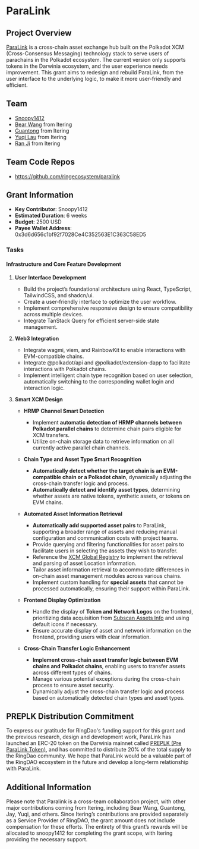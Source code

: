 # ParaLink

## Project Overview

[ParaLink](https://para.link) is a cross-chain asset exchange hub built on the Polkadot XCM (Cross-Consensus Messaging) technology stack to serve users of parachains in the Polkadot ecosystem. The current version only supports tokens in the Darwinia ecosystem, and the user experience needs improvement. This grant aims to redesign and rebuild ParaLink, from the user interface to the underlying logic, to make it more user-friendly and efficient.

## Team

- [Snoopy1412](https://github.com/snoopy1412)
- [Bear Wang](https://github.com/boundless-forest) from Itering
- [Guantong](https://github.com/jiguantong) from Itering
- [Yuqi Lau](https://github.com/DreUncle) from Itering
- [Ran Ji](https://github.com/1022ranji) from Itering

## Team Code Repos

- https://github.com/ringecosystem/paralink

## Grant Information

- **Key Contributor**: Snoopy1412
- **Estimated Duration**: 6 weeks
- **Budget**: 2500 USD
- **Payee Wallet Address**: 0x3d6d656c1bf92f7028Ce4C352563E1C363C58ED5

### Tasks

#### Infrastructure and Core Feature Development

1. **User Interface Development**

   - Build the project’s foundational architecture using React, TypeScript, TailwindCSS, and shadcn/ui.
   - Create a user-friendly interface to optimize the user workflow.
   - Implement comprehensive responsive design to ensure compatibility across multiple devices.
   - Integrate TanStack Query for efficient server-side state management.

2. **Web3 Integration**

   - Integrate wagmi, viem, and RainbowKit to enable interactions with EVM-compatible chains.
   - Integrate @polkadot/api and @polkadot/extension-dapp to facilitate interactions with Polkadot chains.
   - Implement intelligent chain type recognition based on user selection, automatically switching to the corresponding wallet login and interaction logic.

3. **Smart XCM Design**

   - **HRMP Channel Smart Detection**

     - Implement **automatic detection of HRMP channels between Polkadot parallel chains** to determine chain pairs eligible for XCM transfers.
     - Utilize on-chain storage data to retrieve information on all currently active parallel chain channels.

   - **Chain Type and Asset Type Smart Recognition**

     - **Automatically detect whether the target chain is an EVM-compatible chain or a Polkadot chain**, dynamically adjusting the cross-chain transfer logic and process.
     - **Automatically detect and identify asset types**, determining whether assets are native tokens, synthetic assets, or tokens on EVM chains.

   - **Automated Asset Information Retrieval**

     - **Automatically add supported asset pairs** to ParaLink, supporting a broader range of assets and reducing manual configuration and communication costs with project teams.
     - Provide querying and filtering functionalities for asset pairs to facilitate users in selecting the assets they wish to transfer.
     - Reference the [XCM Global Registry](https://github.com/colorfulnotion/xcm-global-registry/tree/action/assets/polkadot) to implement the retrieval and parsing of asset Location information.
     - Tailor asset information retrieval to accommodate differences in on-chain asset management modules across various chains.
     - Implement custom handling for **special assets** that cannot be processed automatically, ensuring their support within ParaLink.

   - **Frontend Display Optimization**

     - Handle the display of **Token and Network Logos** on the frontend, prioritizing data acquisition from [Subscan Assets Info](https://github.com/subscan-explorer/assets-info) and using default icons if necessary.
     - Ensure accurate display of asset and network information on the frontend, providing users with clear information.

   - **Cross-Chain Transfer Logic Enhancement**

     - **Implement cross-chain asset transfer logic between EVM chains and Polkadot chains**, enabling users to transfer assets across different types of chains.
     - Manage various potential exceptions during the cross-chain process to ensure asset security.
     - Dynamically adjust the cross-chain transfer logic and process based on automatically detected chain types and asset types.

## PREPLK Distribution Commitment

To express our gratitude for RingDao's funding support for this grant and the previous research, design and development work, ParaLink has launched an ERC-20 token on the Darwinia mainnet called [PREPLK (Pre ParaLink Token)](https://explorer.darwinia.network/address/0x7ED13f74FD8AE70db03Ae74666d1B443341D8A41), and has committed to distribute 20% of the total supply to the RingDao community. We hope that ParaLink
would be a valuable part of the RingDAO ecosystem in the future and develop a long-term relationship with ParaLink.

## Additional Information

Please note that Paralink is a cross-team collaboration project, with other major contributions coming from Itering, including Bear Wang, Guantong, Jay, Yuqi, and others. Since Itering’s contributions are provided separately as a Service Provider of RingDAO, the grant amount does not include compensation for these efforts. The entirety of this grant’s rewards will be allocated to snoopy1412 for completing the grant scope, with Itering providing the necessary support.